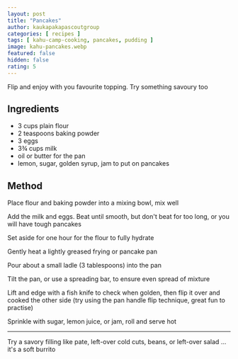 ```yaml
---
layout: post
title: "Pancakes"
author: kaukapakapascoutgroup
categories: [ recipes ]
tags: [ kahu-camp-cooking, pancakes, pudding ]
image: kahu-pancakes.webp
featured: false
hidden: false
rating: 5
---
```


Flip and enjoy with you favourite topping. Try something savoury too

## Ingredients

* 3 cups plain flour
* 2 teaspoons baking powder
* 3 eggs
* 3¾ cups milk
* oil or butter for the pan
* lemon, sugar, golden syrup, jam to put on pancakes

## Method

Place flour and baking powder into a mixing bowl, mix well

Add the milk and eggs. Beat until smooth, but don't beat for too long, or you will have tough pancakes

Set aside for one hour for the flour to fully hydrate

Gently heat a lightly greased frying or pancake pan

Pour about a small ladle (3 tablespoons) into the pan

Tilt the pan, or use a spreading bar, to ensure even spread of mixture

Lift and edge with a fish knife to check when golden, then flip it over and cooked the other side (try using the pan handle flip technique, great fun to practise)

Sprinkle with sugar, lemon juice, or jam, roll and serve hot

---

Try a savory filling like pate, left-over cold cuts, beans, or left-over salad ... it's a soft burrito
